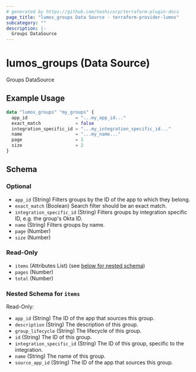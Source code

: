 ```yaml
---
# generated by https://github.com/hashicorp/terraform-plugin-docs
page_title: "lumos_groups Data Source - terraform-provider-lumos"
subcategory: ""
description: |-
  Groups DataSource
---
```


# lumos_groups (Data Source)

Groups DataSource

## Example Usage

```terraform
data "lumos_groups" "my_groups" {
  app_id                  = "...my_app_id..."
  exact_match             = false
  integration_specific_id = "...my_integration_specific_id..."
  name                    = "...my_name..."
  page                    = 1
  size                    = 2
}
```

<!-- schema generated by tfplugindocs -->
## Schema

### Optional

- `app_id` (String) Filters groups by the ID of the app to which they belong.
- `exact_match` (Boolean) Search filter should be an exact match.
- `integration_specific_id` (String) Filters groups by integration specific ID, e.g. the group's Okta ID.
- `name` (String) Filters groups by name.
- `page` (Number)
- `size` (Number)

### Read-Only

- `items` (Attributes List) (see [below for nested schema](#nestedatt--items))
- `pages` (Number)
- `total` (Number)

<a id="nestedatt--items"></a>
### Nested Schema for `items`

Read-Only:

- `app_id` (String) The ID of the app that sources this group.
- `description` (String) The description of this group.
- `group_lifecycle` (String) The lifecycle of this group.
- `id` (String) The ID of this group.
- `integration_specific_id` (String) The ID of this group, specific to the integration.
- `name` (String) The name of this group.
- `source_app_id` (String) The ID of the app that sources this group.
